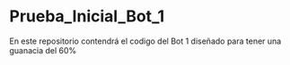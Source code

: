# Prueba_Inicial_Bot_1
En este repositorio contendrá el codigo del Bot 1 diseñado para tener una guanacia del 60% 
